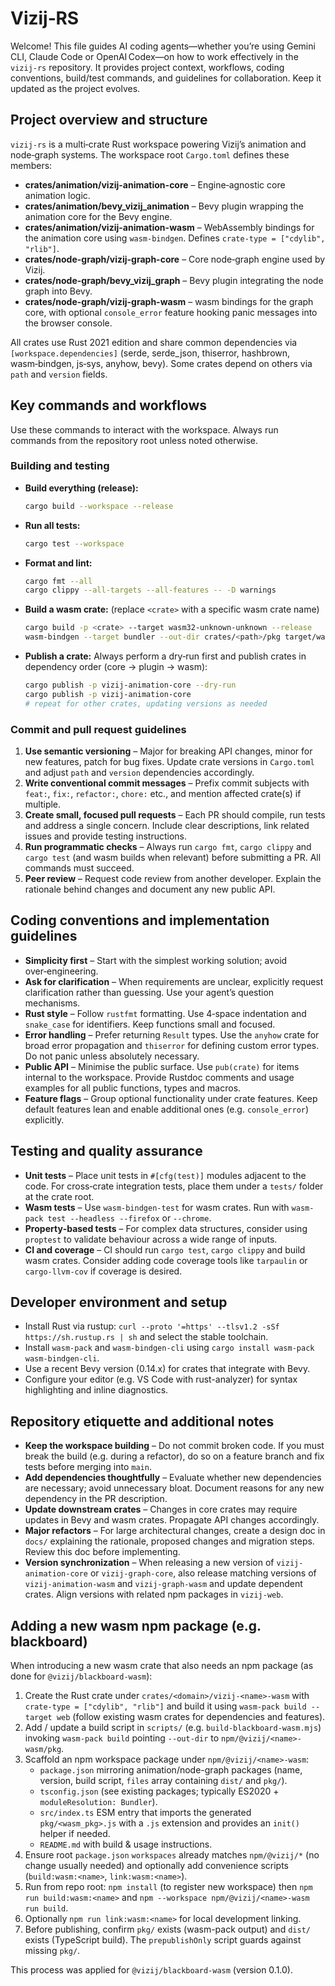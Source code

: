 # Vizij‑RS

Welcome! This file guides AI coding agents—whether you’re using Gemini CLI, Claude Code or OpenAI Codex—on how to work effectively in the `vizij-rs` repository. It provides project context, workflows, coding conventions, build/test commands, and guidelines for collaboration. Keep it updated as the project evolves.

## Project overview and structure

`vizij-rs` is a multi‑crate Rust workspace powering Vizij’s animation and node‑graph systems. The workspace root `Cargo.toml` defines these members:

* **crates/animation/vizij-animation-core** – Engine‑agnostic core animation logic.
* **crates/animation/bevy\_vizij\_animation** – Bevy plugin wrapping the animation core for the Bevy engine.
* **crates/animation/vizij-animation-wasm** – WebAssembly bindings for the animation core using `wasm‑bindgen`. Defines `crate-type = ["cdylib", "rlib"]`.
* **crates/node-graph/vizij-graph-core** – Core node‑graph engine used by Vizij.
* **crates/node-graph/bevy\_vizij\_graph** – Bevy plugin integrating the node graph into Bevy.
* **crates/node-graph/vizij-graph-wasm** – wasm bindings for the graph core, with optional `console_error` feature hooking panic messages into the browser console.

All crates use Rust 2021 edition and share common dependencies via `[workspace.dependencies]` (serde, serde\_json, thiserror, hashbrown, wasm‑bindgen, js‑sys, anyhow, bevy).  Some crates depend on others via `path` and `version` fields.

## Key commands and workflows

Use these commands to interact with the workspace. Always run commands from the repository root unless noted otherwise.

### Building and testing

* **Build everything (release):**

  ```bash
  cargo build --workspace --release
  ```
* **Run all tests:**

  ```bash
  cargo test --workspace
  ```
* **Format and lint:**

  ```bash
  cargo fmt --all
  cargo clippy --all-targets --all-features -- -D warnings
  ```
* **Build a wasm crate:** (replace `<crate>` with a specific wasm crate name)

  ```bash
  cargo build -p <crate> --target wasm32-unknown-unknown --release
  wasm-bindgen --target bundler --out-dir crates/<path>/pkg target/wasm32-unknown-unknown/release/<crate>.wasm
  ```
* **Publish a crate:** Always perform a dry‑run first and publish crates in dependency order (core → plugin → wasm):

  ```bash
  cargo publish -p vizij-animation-core --dry-run
  cargo publish -p vizij-animation-core
  # repeat for other crates, updating versions as needed
  ```

### Commit and pull request guidelines

1. **Use semantic versioning** – Major for breaking API changes, minor for new features, patch for bug fixes. Update crate versions in `Cargo.toml` and adjust `path` and `version` dependencies accordingly.
2. **Write conventional commit messages** – Prefix commit subjects with `feat:`, `fix:`, `refactor:`, `chore:` etc., and mention affected crate(s) if multiple.
3. **Create small, focused pull requests** – Each PR should compile, run tests and address a single concern. Include clear descriptions, link related issues and provide testing instructions.
4. **Run programmatic checks** – Always run `cargo fmt`, `cargo clippy` and `cargo test` (and wasm builds when relevant) before submitting a PR. All commands must succeed.
5. **Peer review** – Request code review from another developer. Explain the rationale behind changes and document any new public API.

## Coding conventions and implementation guidelines

* **Simplicity first** – Start with the simplest working solution; avoid over‑engineering.
* **Ask for clarification** – When requirements are unclear, explicitly request clarification rather than guessing. Use your agent’s question mechanisms.
* **Rust style** – Follow `rustfmt` formatting. Use 4‑space indentation and `snake_case` for identifiers. Keep functions small and focused.
* **Error handling** – Prefer returning `Result` types. Use the `anyhow` crate for broad error propagation and `thiserror` for defining custom error types. Do not panic unless absolutely necessary.
* **Public API** – Minimise the public surface. Use `pub(crate)` for items internal to the workspace. Provide Rustdoc comments and usage examples for all public functions, types and macros.
* **Feature flags** – Group optional functionality under crate features. Keep default features lean and enable additional ones (e.g. `console_error`) explicitly.

## Testing and quality assurance

* **Unit tests** – Place unit tests in `#[cfg(test)]` modules adjacent to the code. For cross‑crate integration tests, place them under a `tests/` folder at the crate root.
* **Wasm tests** – Use `wasm-bindgen-test` for wasm crates. Run with `wasm-pack test --headless --firefox` or `--chrome`.
* **Property‑based tests** – For complex data structures, consider using `proptest` to validate behaviour across a wide range of inputs.
* **CI and coverage** – CI should run `cargo test`, `cargo clippy` and build wasm crates. Consider adding code coverage tools like `tarpaulin` or `cargo-llvm-cov` if coverage is desired.

## Developer environment and setup

* Install Rust via rustup: `curl --proto '=https' --tlsv1.2 -sSf https://sh.rustup.rs | sh` and select the stable toolchain.
* Install `wasm-pack` and `wasm-bindgen-cli` using `cargo install wasm-pack wasm-bindgen-cli`.
* Use a recent Bevy version (0.14.x) for crates that integrate with Bevy.
* Configure your editor (e.g. VS Code with rust-analyzer) for syntax highlighting and inline diagnostics.

## Repository etiquette and additional notes

* **Keep the workspace building** – Do not commit broken code. If you must break the build (e.g. during a refactor), do so on a feature branch and fix tests before merging into `main`.
* **Add dependencies thoughtfully** – Evaluate whether new dependencies are necessary; avoid unnecessary bloat. Document reasons for any new dependency in the PR description.
* **Update downstream crates** – Changes in core crates may require updates in Bevy and wasm crates. Propagate API changes accordingly.
* **Major refactors** – For large architectural changes, create a design doc in `docs/` explaining the rationale, proposed changes and migration steps. Review this doc before implementing.
* **Version synchronization** – When releasing a new version of `vizij-animation-core` or `vizij-graph-core`, also release matching versions of `vizij-animation-wasm` and `vizij-graph-wasm` and update dependent crates. Align versions with related npm packages in `vizij-web`.

## Adding a new wasm npm package (e.g. blackboard)

When introducing a new wasm crate that also needs an npm package (as done for `@vizij/blackboard-wasm`):

1. Create the Rust crate under `crates/<domain>/vizij-<name>-wasm` with `crate-type = ["cdylib", "rlib"]` and build it using `wasm-pack build --target web` (follow existing wasm crates for dependencies and features).
2. Add / update a build script in `scripts/` (e.g. `build-blackboard-wasm.mjs`) invoking `wasm-pack build` pointing `--out-dir` to `npm/@vizij/<name>-wasm/pkg`.
3. Scaffold an npm workspace package under `npm/@vizij/<name>-wasm`:
   - `package.json` mirroring animation/node-graph packages (name, version, build script, `files` array containing `dist/` and `pkg/`).
   - `tsconfig.json` (see existing packages; typically ES2020 + `moduleResolution: Bundler`).
   - `src/index.ts` ESM entry that imports the generated `pkg/<wasm_pkg>.js` with a `.js` extension and provides an `init()` helper if needed.
   - `README.md` with build & usage instructions.
4. Ensure root `package.json` `workspaces` already matches `npm/@vizij/*` (no change usually needed) and optionally add convenience scripts (`build:wasm:<name>`, `link:wasm:<name>`).
5. Run from repo root: `npm install` (to register new workspace) then `npm run build:wasm:<name>` and `npm --workspace npm/@vizij/<name>-wasm run build`.
6. Optionally `npm run link:wasm:<name>` for local development linking.
7. Before publishing, confirm `pkg/` exists (wasm-pack output) and `dist/` exists (TypeScript build). The `prepublishOnly` script guards against missing `pkg/`.

This process was applied for `@vizij/blackboard-wasm` (version 0.1.0).


